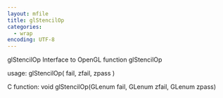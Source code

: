 ```yaml
---
layout: mfile
title: glStencilOp
categories:
  - wrap
encoding: UTF-8
---
```


glStencilOp  Interface to OpenGL function glStencilOp

usage:  glStencilOp( fail, zfail, zpass )

C function:  void glStencilOp(GLenum fail, GLenum zfail, GLenum zpass)